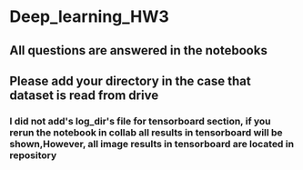 # Deep_learning_HW3

## All questions are answered in the notebooks
## Please add your directory in the case that dataset is read from drive
### I did not add's log_dir's file for tensorboard section, if you rerun the notebook in collab all results in tensorboard will be shown,However, all image results in tensorboard are located in repository
